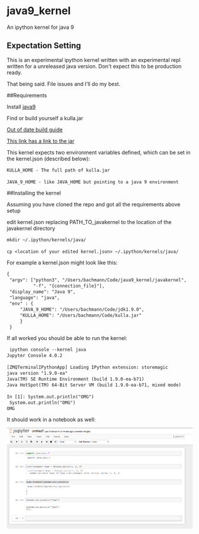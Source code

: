# java9_kernel
An ipython kernel for java 9

## Expectation Setting
This is an experimental ipython kernel written with an experimental repl written for
a unreleased java version. Don't expect this to be production ready.

That being said. File issues and I'll do my best.

##Requirements

Install [java9](http://www.oracle.com/technetwork/articles/java/ea-jsp-142245.html)

Find or build yourself a kulla.jar 

[Out of date build guide](http://www.jclarity.com/2015/04/15/java-9-repl-getting-started-guide/)

[This link has a link to the jar](http://mythoughtsjdk.blogspot.com/2015/04/playing-with-java-9-and-repl-ljc-oracle.html)

This kernel expects two environment variables defined, which can be set in the kernel.json (described below):

```
KULLA_HOME - The full path of kulla.jar

JAVA_9_HOME - like JAVA_HOME but pointing to a java 9 environment
```

##Installing the kernel

Assuming you have cloned the repo and got all the requirements above setup

edit kernel.json replacing PATH_TO_javakernel to the location of the javakernel directory
 
```
mkdir ~/.ipython/kernels/java/

cp <location of your edited kernel.json> ~/.ipython/kernels/java/
```

For example a kernel.json might look like this:

```
{
 "argv": ["python3", "/Users/bachmann/Code/java9_kernel/javakernel",
          "-f", "{connection_file}"],
 "display_name": "Java 9",
 "language": "java",
 "env" : {
     "JAVA_9_HOME": "/Users/bachmann/Code/jdk1.9.0",
     "KULLA_HOME": "/Users/bachmann/Code/kulla.jar"
     }
 }       
```

If all worked you should be able to run the kernel:

```
 ipython console --kernel java
Jupyter Console 4.0.2

[ZMQTerminalIPythonApp] Loading IPython extension: storemagic
java version "1.9.0-ea"
Java(TM) SE Runtime Environment (build 1.9.0-ea-b71)
Java HotSpot(TM) 64-Bit Server VM (build 1.9.0-ea-b71, mixed mode)

In [1]: System.out.println("OMG")
 System.out.println("OMG")
OMG
```

It should work in a notebook as well:

![Notebook Screenshot](notebook.png?raw=true)
